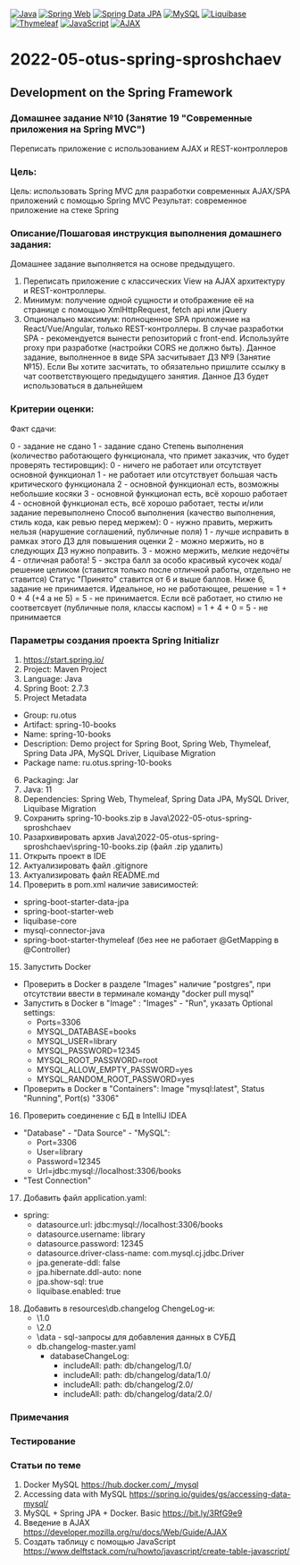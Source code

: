 [![Java](https://img.shields.io/badge/Java-E43222??style=for-the-badge&logo=java&logoColor=FFFFFF)](https://java.com/)
[![Spring Web](https://img.shields.io/badge/Spring_Web-FFFFFF??style=for-the-badge&logo=Spring)](https://spring.io/guides/gs/serving-web-content/)
[![Spring Data JPA](https://img.shields.io/badge/Spring_Data_JPA-FFFFFF??style=for-the-badge&logo=Spring)](https://spring.io/projects/spring-data-jpa)
[![MySQL](https://img.shields.io/badge/MySQL-42759B??style=for-the-badge&logo=MySQL&logoColor=FFFFFF)](https://www.mysql.com/)
[![Liquibase](https://img.shields.io/badge/Liquibase-FFFFFF??style=for-the-badge&logo=Liquibase&logoColor=3861F6)](https://www.liquibase.com/)
[![Thymeleaf](https://img.shields.io/badge/Thymeleaf-FFFFFF??style=for-the-badge&logo=Thymeleaf&logoColor=025B10)](https://www.thymeleaf.org/)
[![JavaScript](https://img.shields.io/badge/JavaScript-000000??style=for-the-badge&logo=JavaScript&logoColor=F3E050)](https://github.com/sproshchaev/javascript-jquery/)
[![AJAX](https://img.shields.io/badge/AJAX-FFFFFF??style=for-the-badge&logo=AJAX&logoColor=2E64A4)](https://developer.mozilla.org/ru/docs/Web/Guide/AJAX/)

# 2022-05-otus-spring-sproshchaev
Development on the Spring Framework
-----------------------------------
### Домашнее задание №10 (Занятие 19 "Современные приложения на Spring MVC")
Переписать приложение с использованием AJAX и REST-контроллеров

### Цель:
Цель: использовать Spring MVC для разработки современных AJAX/SPA приложений c помощью Spring MVC
Результат: современное приложение на стеке Spring

### Описание/Пошаговая инструкция выполнения домашнего задания:
Домашнее задание выполняется на основе предыдущего.

1. Переписать приложение с классических View на AJAX архитектуру и REST-контроллеры.
2. Минимум: получение одной сущности и отображение её на странице с помощью XmlHttpRequest, fetch api или jQuery
3. Опционально максимум: полноценное SPA приложение на React/Vue/Angular, только REST-контроллеры.
В случае разработки SPA - рекомендуется вынести репозиторий с front-end. Используйте proxy при разработке (настройки CORS не должно быть).
Данное задание, выполненное в виде SPA засчитывает ДЗ №9 (Занятие №15).
Если Вы хотите засчитать, то обязательно пришлите ссылку в чат соответствующего предыдущего занятия.
Данное ДЗ будет использоваться в дальнейшем

### Критерии оценки:
Факт сдачи:

0 - задание не сдано
1 - задание сдано
Степень выполнения (количество работающего функционала, что примет заказчик, что будет проверять тестировщик):
0 - ничего не работает или отсутствует основной функционал
1 - не работает или отсутствует большая часть критического функционала
2 - основной функционал есть, возможны небольшие косяки
3 - основной функционал есть, всё хорошо работает
4 - основной функционал есть, всё хорошо работает, тесты и/или задание перевыполнено
Способ выполнения (качество выполнения, стиль кода, как ревью перед мержем):
0 - нужно править, мержить нельзя (нарушение соглашений, публичные поля)
1 - лучше исправить в рамках этого ДЗ для повышения оценки
2 - можно мержить, но в следующих ДЗ нужно поправить.
3 - можно мержить, мелкие недочёты
4 - отличная работа!
5 - экстра балл за особо красивый кусочек кода/решение целиком (ставится только после отличной работы, отдельно не ставится)
Статус "Принято" ставится от 6 и выше баллов.
Ниже 6, задание не принимается.
Идеальное, но не работающее, решение = 1 + 0 + 4 (+4 а не 5) = 5 - не принимается.
Если всё работает, но стилю не соответсвует (публичные поля, классы каспом) = 1 + 4 + 0 = 5 - не принимается

### Параметры создания проекта Spring Initializr
1. https://start.spring.io/
2. Project: Maven Project
3. Language: Java
4. Spring Boot: 2.7.3
5. Project Metadata
  - Group: ru.otus
  - Artifact: spring-10-books
  - Name: spring-10-books
  - Description: Demo project for Spring Boot, Spring Web, Thymeleaf, Spring Data JPA, MySQL Driver, Liquibase Migration
  - Package name: ru.otus.spring-10-books
6. Packaging: Jar
7. Java: 11
8. Dependencies: Spring Web, Thymeleaf, Spring Data JPA, MySQL Driver, Liquibase Migration
9. Сохранить spring-10-books.zip в Java\2022-05-otus-spring-sproshchaev
10. Разархивировать архив Java\2022-05-otus-spring-sproshchaev\spring-10-books.zip (файл .zip удалить)
11. Открыть проект в IDE
12. Актуализировать файл .gitignore
13. Актуализировать файл README.md
14. Проверить в pom.xml наличие зависимостей: 
  - spring-boot-starter-data-jpa
  - spring-boot-starter-web
  - liquibase-core
  - mysql-connector-java
  - spring-boot-starter-thymeleaf (без нее не работает @GetMapping в @Controller)
15. Запустить Docker
  - Проверить в Docker в разделе "Images" наличие "postgres", при отсутствии ввести в терминале команду "docker pull mysql"
  - Запустить в Docker в "Image" : "Images" - "Run", указать Optional settings: 
     - Ports=3306
     - MYSQL_DATABASE=books
     - MYSQL_USER=library
     - MYSQL_PASSWORD=12345
     - MYSQL_ROOT_PASSWORD=root
     - MYSQL_ALLOW_EMPTY_PASSWORD=yes
     - MYSQL_RANDOM_ROOT_PASSWORD=yes
  - Проверить в Docker в "Containers": Image "mysql:latest", Status "Running", Port(s) "3306"
16. Проверить соединение с БД в IntelliJ IDEA
  - "Database" - "Data Source" - "MySQL": 
     - Port=3306
     - User=library 
     - Password=12345
     - Url=jdbc:mysql://localhost:3306/books 
  - "Test Connection"
17. Добавить файл application.yaml:
  - spring:
      - datasource.url: jdbc:mysql://localhost:3306/books
      - datasource.username: library
      - datasource.password: 12345
      - datasource.driver-class-name: com.mysql.cj.jdbc.Driver
      - jpa.generate-ddl: false        
      - jpa.hibernate.ddl-auto: none  
      - jpa.show-sql: true            
      - liquibase.enabled: true
18. Добавить в resources\db.changelog ChengeLog-и:
      - \1.0 
      - \2.0
      - \data - sql-запросы для добавления данных в СУБД
      - db.changelog-master.yaml
          - databaseChangeLog:
              - includeAll:
                  path: db/changelog/1.0/ 
              - includeAll:
                  path: db/changelog/data/1.0/
              - includeAll:
                  path: db/changelog/2.0/
              - includeAll:
                  path: db/changelog/data/2.0/
### Примечания

### Тестирование

### Статьи по теме
1. Docker MySQL https://hub.docker.com/_/mysql
2. Accessing data with MySQL https://spring.io/guides/gs/accessing-data-mysql/
3. MySQL + Spring JPA + Docker. Basic https://bit.ly/3RfG9e9
4. Введение в AJAX https://developer.mozilla.org/ru/docs/Web/Guide/AJAX
5. Создать таблицу с помощью JavaScript https://www.delftstack.com/ru/howto/javascript/create-table-javascript/

